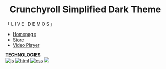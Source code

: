 <h1 align="center">Crunchyroll Simplified Dark Theme</h1>

「 L I V E &nbsp; D E M O S 」  
* <a href="https://xerilius.github.io/crunchyroll-darkmode"> Homepage </a>  
* <a href="https://xerilius.github.io/crunchyroll-darkmode/store.html"> Store </a>  
* <a href="https://xerilius.github.io/crunchyroll-darkmode/shows.html"> Video Player</a>



<b><ins>TECHNOLOGIES</ins></b> <br>
<a href="https://developer.mozilla.org/en-US/docs/Web/JavaScript">
  <img alt="js" src="https://icongr.am/devicon/javascript-original.svg?size=70"></a> 
<a href="https://developer.mozilla.org/en-US/docs/Web/Guide/HTML/HTML5">
  <img alt="html" src="https://icongr.am/devicon/html5-original.svg?size=70"></a>
<a href="https://developer.mozilla.org/en-US/docs/Web/CSS">
  <img alt="css" src="https://icongr.am/devicon/css3-original.svg?size=70"></a>
<img src="https://icongr.am/devicon/sass-original.svg?size=70">